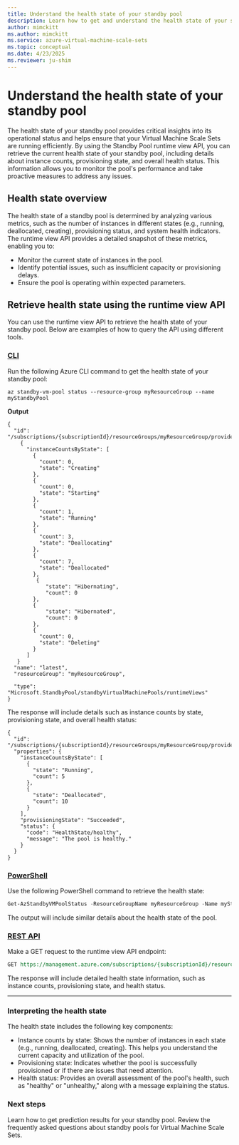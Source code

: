 ```yaml
---
title: Understand the health state of your standby pool
description: Learn how to get and understand the health state of your standby pool using the runtime view API.
author: mimckitt
ms.author: mimckitt
ms.service: azure-virtual-machine-scale-sets
ms.topic: conceptual
ms.date: 4/23/2025
ms.reviewer: ju-shim
---
```


# Understand the health state of your standby pool

The health state of your standby pool provides critical insights into its operational status and helps ensure that your Virtual Machine Scale Sets are running efficiently. By using the Standby Pool runtime view API, you can retrieve the current health state of your standby pool, including details about instance counts, provisioning state, and overall health status. This information allows you to monitor the pool's performance and take proactive measures to address any issues.

## Health state overview

The health state of a standby pool is determined by analyzing various metrics, such as the number of instances in different states (e.g., running, deallocated, creating), provisioning status, and system health indicators. The runtime view API provides a detailed snapshot of these metrics, enabling you to:

- Monitor the current state of instances in the pool.
- Identify potential issues, such as insufficient capacity or provisioning delays.
- Ensure the pool is operating within expected parameters.

## Retrieve health state using the runtime view API

You can use the runtime view API to retrieve the health state of your standby pool. Below are examples of how to query the API using different tools.

### [CLI](#tab/cli)

Run the following Azure CLI command to get the health state of your standby pool:

```azurecli
az standby-vm-pool status --resource-group myResourceGroup --name myStandbyPool
```
**Output**
```azurecli
{
  "id": "/subscriptions/{subscriptionId}/resourceGroups/myResourceGroup/providers/Microsoft.StandbyPool/standbyVirtualMachinePools/myStandbyPool/runtimeViews/latest",
    {
      "instanceCountsByState": [
        {
          "count": 0,
          "state": "Creating"
        },
        {
          "count": 0,
          "state": "Starting"
        },
        {
          "count": 1,
          "state": "Running"
        },
        {
          "count": 3,
          "state": "Deallocating"
        },
        {
          "count": 7,
          "state": "Deallocated"
        },
         {
            "state": "Hibernating",
            "count": 0
        },
        {
            "state": "Hibernated",
            "count": 0
        },
        {
          "count": 0,
          "state": "Deleting"
        }
      ]
   }
  "name": "latest",
  "resourceGroup": "myResourceGroup",

  "type": "Microsoft.StandbyPool/standbyVirtualMachinePools/runtimeViews"
}

```

The response will include details such as instance counts by state, provisioning state, and overall health status:

```
{
  "id": "/subscriptions/{subscriptionId}/resourceGroups/myResourceGroup/providers/Microsoft.StandbyPool/standbyVirtualMachinePools/myStandbyPool/runtimeViews/latest",
  "properties": {
    "instanceCountsByState": [
      {
        "state": "Running",
        "count": 5
      },
      {
        "state": "Deallocated",
        "count": 10
      }
    ],
    "provisioningState": "Succeeded",
    "status": {
      "code": "HealthState/healthy",
      "message": "The pool is healthy."
    }
  }
}
```
### [PowerShell](#tab/powershell)
Use the following PowerShell command to retrieve the health state:

```powershell
Get-AzStandbyVMPoolStatus -ResourceGroupName myResourceGroup -Name myStandbyPool
```

The output will include similar details about the health state of the pool.


### [REST API](#tab/rest)
Make a GET request to the runtime view API endpoint:

```rest
GET https://management.azure.com/subscriptions/{subscriptionId}/resourceGroups/{resourceGroupName}/providers/Microsoft.StandbyPool/standbyVirtualMachinePools/{standbyPoolName}/runtimeViews/latest?api-version=2025-03-01
```

The response will include detailed health state information, such as instance counts, provisioning state, and health status.

---

### Interpreting the health state
The health state includes the following key components:

- Instance counts by state: Shows the number of instances in each state (e.g., running, deallocated, creating). This helps you understand the current capacity and utilization of the pool.
- Provisioning state: Indicates whether the pool is successfully provisioned or if there are issues that need attention.
- Health status: Provides an overall assessment of the pool's health, such as "healthy" or "unhealthy," along with a message explaining the status.


### Next steps
Learn how to get prediction results for your standby pool.
Review the frequently asked questions about standby pools for Virtual Machine Scale Sets.